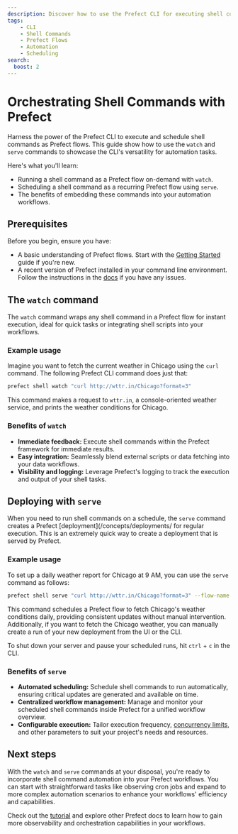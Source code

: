 ```yaml
---
description: Discover how to use the Prefect CLI for executing shell commands as flows.
tags:
    - CLI
    - Shell Commands
    - Prefect Flows
    - Automation
    - Scheduling
search:
  boost: 2
---
```


# Orchestrating Shell Commands with Prefect
Harness the power of the Prefect CLI to execute and schedule shell commands as Prefect flows. This guide show how to use the `watch` and `serve` commands to showcase the CLI's versatility for automation tasks.

Here's what you'll learn:

- Running a shell command as a Prefect flow on-demand with `watch`.
- Scheduling a shell command as a recurring Prefect flow using `serve`.
- The benefits of embedding these commands into your automation workflows.

## Prerequisites
Before you begin, ensure you have:

- A basic understanding of Prefect flows. Start with the [Getting Started](/getting-started/quickstart/) guide if you're new.
- A recent version of Prefect installed in your command line environment. Follow the instructions in the [docs](/getting-started/installation/) if you have any issues.

## The `watch` command
The `watch` command wraps any shell command in a Prefect flow for instant execution, ideal for quick tasks or integrating shell scripts into your workflows.

### Example usage
Imagine you want to fetch the current weather in Chicago using the `curl` command. The following Prefect CLI command does just that:

```bash
prefect shell watch "curl http://wttr.in/Chicago?format=3"
```

This command makes a request to `wttr.in`, a console-oriented weather service, and prints the weather conditions for Chicago.

### Benefits of `watch`
- **Immediate feedback:** Execute shell commands  within the Prefect framework for immediate results.
- **Easy integration:** Seamlessly blend external scripts or data fetching into your data workflows.
- **Visibility and logging:** Leverage Prefect's logging to track the execution and output of your shell tasks.

## Deploying with `serve`
When you need to run shell commands on a schedule, the `serve` command creates a Prefect [deployment](/concepts/deployments/ for regular execution. This is an extremely quick way to create a deployment that is served by Prefect.

### Example usage
To set up a daily weather report for Chicago at 9 AM, you can use the `serve` command as follows:

```bash
prefect shell serve "curl http://wttr.in/Chicago?format=3" --flow-name "Daily Chicago Weather Report" --cron-schedule "0 9 * * *" --deployment-name "Chicago Weather"
```

This command schedules a Prefect flow to fetch Chicago's weather conditions daily, providing consistent updates without manual intervention. Additionally, if you want to fetch the Chicago weather, you can manually create a run of your new deployment from the UI or the CLI.

To shut down your server and pause your scheduled runs, hit `ctrl` + `c` in the CLI.

### Benefits of `serve`
- **Automated scheduling:** Schedule shell commands to run automatically, ensuring critical updates are generated and available on time.
- **Centralized workflow management:** Manage and monitor your scheduled shell commands inside Prefect for a unified workflow overview.
- **Configurable execution:** Tailor execution frequency, [concurrency limits](/guides/global-concurrency-limits/), and other parameters to suit your project's needs and resources.

## Next steps
With the `watch` and `serve` commands at your disposal, you're ready to incorporate shell command automation into your Prefect workflows. You can start with straightforward tasks like observing cron jobs and expand to more complex automation scenarios to enhance your workflows' efficiency and capabilities.

Check out the [tutorial](/tutorial/) and explore other Prefect docs to learn how to gain more observability and orchestration capabilities in your workflows. 
